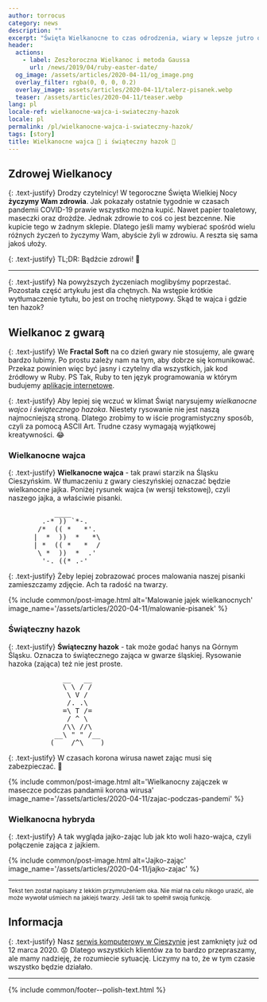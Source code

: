 ```yaml
---
author: torrocus
category: news
description: ""
excerpt: "Święta Wielkanocne to czas odrodzenia, wiary w lepsze jutro oraz radości. Postaramy się dostarczyć przynajmniej tego ostatniego."
header:
  actions:
    - label: Zeszłoroczna Wielkanoc i metoda Gaussa
      url: /news/2019/04/ruby-easter-date/
  og_image: /assets/articles/2020-04-11/og_image.png
  overlay_filter: rgba(0, 0, 0, 0.2)
  overlay_image: assets/articles/2020-04-11/talerz-pisanek.webp
  teaser: /assets/articles/2020-04-11/teaser.webp
lang: pl
locale-ref: wielkanocne-wajca-i-swiateczny-hazok
locale: pl
permalink: /pl/wielkanocne-wajca-i-swiateczny-hazok/
tags: [story]
title: Wielkanocne wajca 🥚 i świąteczny hazok 🐇
---
```


## Zdrowej Wielkanocy

{: .text-justify}
Drodzy czytelnicy!
W tegoroczne Święta Wielkiej Nocy **życzymy Wam zdrowia**.
Jak pokazały ostatnie tygodnie w czasach pandemii COVID-19 prawie wszystko można kupić.
Nawet papier toaletowy, maseczki oraz drożdże.
Jednak zdrowie to coś co jest bezcenne.
Nie kupicie tego w żadnym sklepie.
Dlatego jeśli mamy wybierać spośród wielu różnych życzeń to życzymy Wam, abyście żyli w zdrowiu.
A reszta się sama jakoś ułoży.

{: .text-justify}
TL;DR: Bądźcie zdrowi!
🐣

----

{: .text-justify}
Na powyższych życzeniach moglibyśmy poprzestać.
Pozostała część artykułu jest dla chętnych.
Na wstępie krótkie wytłumaczenie tytułu, bo jest on trochę nietypowy.
Skąd te wajca i gdzie ten hazok?


## Wielkanoc z gwarą

{: .text-justify}
We **Fractal Soft** na co dzień gwary nie stosujemy, ale gwarę bardzo lubimy.
Po prostu zależy nam na tym, aby dobrze się komunikować.
Przekaz powinien więc być jasny i czytelny dla wszystkich, jak kod źródłowy w Ruby.
PS Tak, Ruby to ten język programowania w którym budujemy [aplikacje internetowe](https://fractalsoft.org/pl).

{: .text-justify}
Aby lepiej się wczuć w klimat Świąt narysujemy _wielkanocne wajco i świątecznego hazoka_.
Niestety rysowanie nie jest naszą najmocniejszą stroną.
Dlatego zrobimy to w iście programistyczny sposób, czyli za pomocą ASCII Art.
Trudne czasy wymagają wyjątkowej kreatywności.
😂

### Wielkanocne wajca

{: .text-justify}
**Wielkanocne wajca** - tak prawi starzik na Śląsku Cieszyńskim.
W tłumaczeniu z gwary cieszyńskiej oznaczać będzie wielkanocne jajka.
Poniżej rysunek wajca (w wersji tekstowej), czyli naszego jajka, a właściwie pisanki.

<pre>
           ____
        .-* )) `*-.
       /*  (( *   *'.
      |  *  ))  *   *\
      | *  (( *   *  /
       \ *  ))  *  .'
        '-._((*_.-'
</pre>

{: .text-justify}
Żeby lepiej zobrazować proces malowania naszej pisanki zamieszczamy zdjęcie.
Ach ta radość na twarzy.

{% include common/post-image.html
           alt='Malowanie jajek wielkanocnych'
           image_name='/assets/articles/2020-04-11/malowanie-pisanek'
%}


### Świąteczny hazok

{: .text-justify}
**Świąteczny hazok** - tak może godać hanys na Górnym Śląsku.
Oznacza to świątecznego zająca w gwarze śląskiej.
Rysowanie hazoka (zająca) też nie jest proste.

<pre>
             __   __
             \ \ / /
              \ V /
              /. .\
             =\ T /=
              / ^ \
             /\\ //\
           __\ " " /__
          (____/^\____)
</pre>

{: .text-justify}
W czasach korona wirusa nawet zając musi się zabezpieczać.
🐰

{% include common/post-image.html
           alt='Wielkanocny zajączek w maseczce podczas pandamii korona wirusa'
           image_name='/assets/articles/2020-04-11/zajac-podczas-pandemi'
%}


### Wielkanocna hybryda

{: .text-justify}
A tak wygląda jajko-zając lub jak kto woli hazo-wajca, czyli połączenie zająca z jajkiem.

{% include common/post-image.html
           alt='Jajko-zając'
           image_name='/assets/articles/2020-04-11/jajko-zajac'
%}


----

<small class='text-justify'>
Tekst ten został napisany z lekkim przymrużeniem oka.
Nie miał na celu nikogo urazić, ale może wywołał uśmiech na jakiejś twarzy.
Jeśli tak to spełnił swoją funkcję.
</small>

## Informacja

{: .text-justify}
Nasz [serwis komputerowy w Cieszynie](https://fractalsoft.org/pl/cieszyn) jest zamknięty już od 12 marca 2020.
😟
Dlatego wszystkich klientów za to bardzo przepraszamy, ale mamy nadzieję, że rozumiecie sytuację.
Liczymy na to, że w tym czasie wszystko będzie działało.

----
{% include common/footer--polish-text.html %}
